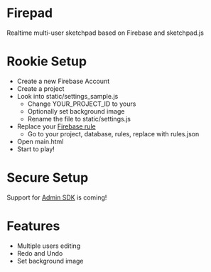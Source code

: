 # Firepad

Realtime multi-user sketchpad based on Firebase and sketchpad.js

# Rookie Setup

* Create a new Firebase Account
* Create a project
* Look into static/settings_sample.js
  * Change YOUR_PROJECT_ID to yours
  * Optionally set background image
  * Rename the file to static/settings.js
* Replace your [Firebase rule](https://firebase.google.com/docs/database/security/)
	* Go to your project, database, rules, replace with rules.json
* Open main.html
* Start to play!

# Secure Setup

Support for [Admin SDK](https://firebase.google.com/docs/admin/setup) is coming!

# Features

* Multiple users editing
* Redo and Undo
* Set background image
